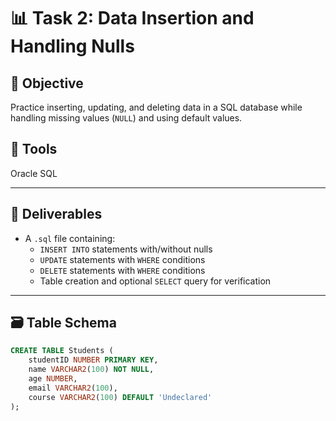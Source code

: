 # 📊 Task 2: Data Insertion and Handling Nulls

## 🎯 Objective
Practice inserting, updating, and deleting data in a SQL database while handling missing values (`NULL`) and using default values.

## 🧰 Tools
Oracle SQL

---

## 📁 Deliverables
- A `.sql` file containing:
  - `INSERT INTO` statements with/without nulls
  - `UPDATE` statements with `WHERE` conditions
  - `DELETE` statements with `WHERE` conditions
  - Table creation and optional `SELECT` query for verification

---

## 🗃️ Table Schema

```sql
CREATE TABLE Students (
    studentID NUMBER PRIMARY KEY,
    name VARCHAR2(100) NOT NULL,
    age NUMBER,
    email VARCHAR2(100),
    course VARCHAR2(100) DEFAULT 'Undeclared'
);
